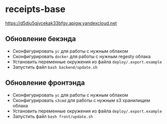 # receipts-base

https://d5dju5qjvcekak33bfgv.apigw.yandexcloud.net

## Обновление бекэнда
 - Сконфигурировать `yc` для работы с нужным облаком
 - Сконфигурировать `docker` для работы с нужным regesty облака
 - Установить переменные окружения из файла `deploy/.export.example`
 - Запустить файл `bash backend/update.sh`

## Обновление фронтэнда
- Сконфигурировать `yc` для работы с нужным облаком
- Сконфигурировать `s3cmd` для работы с нужным s3 хранилищем облака
- Установить переменные окружения из файла `deploy/.export.example`
- Запустить файл `bash front/update.sh`
